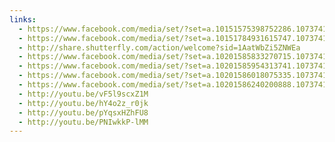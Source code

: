 ```yaml
---
links:
  - https://www.facebook.com/media/set/?set=a.10151575398752286.1073741837.725072285&amp;type=3
  - https://www.facebook.com/media/set/?set=a.10151784931615747.1073741883.738350746&amp;type=1&amp;l=f345e78600
  - http://share.shutterfly.com/action/welcome?sid=1AatWbZi5ZNWEa
  - https://www.facebook.com/media/set/?set=a.10201585833270715.1073741840.1324448474&amp;type=3
  - https://www.facebook.com/media/set/?set=a.10201585954313741.1073741841.1324448474&amp;type=3
  - https://www.facebook.com/media/set/?set=a.10201586018075335.1073741842.1324448474&amp;type=3
  - https://www.facebook.com/media/set/?set=a.10201586240200888.1073741843.1324448474&amp;type=3
  - http://youtu.be/vF5l9scxZ1M
  - http://youtu.be/hY4o2z_r0jk
  - http://youtu.be/pYqsxHZhFU8
  - http://youtu.be/PNIwkkP-lMM
---
```

